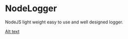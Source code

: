 # NodeLogger
NodeJS light weight easy to use and well designed logger.

[Alt text](relative/path/to/test.jpg?raw=true "Title")
